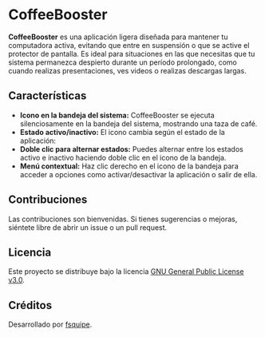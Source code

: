 # CoffeeBooster

**CoffeeBooster** es una aplicación ligera diseñada para mantener tu computadora activa, evitando que entre en suspensión o que se active el protector de pantalla. Es ideal para situaciones en las que necesitas que tu sistema permanezca despierto durante un período prolongado, como cuando realizas presentaciones, ves videos o realizas descargas largas.

## Características

- **Icono en la bandeja del sistema:** CoffeeBooster se ejecuta silenciosamente en la bandeja del sistema, mostrando una taza de café.
- **Estado activo/inactivo:** El icono cambia según el estado de la aplicación:
- **Doble clic para alternar estados:** Puedes alternar entre los estados activo e inactivo haciendo doble clic en el icono de la bandeja.
- **Menú contextual:** Haz clic derecho en el icono de la bandeja para acceder a opciones como activar/desactivar la aplicación o salir de ella.

## Contribuciones

Las contribuciones son bienvenidas. Si tienes sugerencias o mejoras, siéntete libre de abrir un issue o un pull request.

## Licencia

Este proyecto se distribuye bajo la licencia [GNU General Public License v3.0](https://www.gnu.org/licenses/gpl-3.0.html). 

## Créditos

Desarrollado por [fsquipe](https://github.com/fsquispe/).

